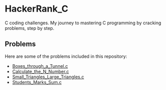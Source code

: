# HackerRank_C
C coding challenges. My journey to mastering C programming by cracking problems, step by step.

## Problems

Here are some of the problems included in this repository:

- [Boxes_through_a_Tunnel.c](Boxes_through_a_Tunnel.c)
- [Calculate_the_N_Number.c](Calculate_the_N_Number.c)
- [Small_Triangles_Large_Triangles.c](Small_Triangles_Large_Triangles.c)
- [Students_Marks_Sum.c](Students_Marks_Sum.c)
